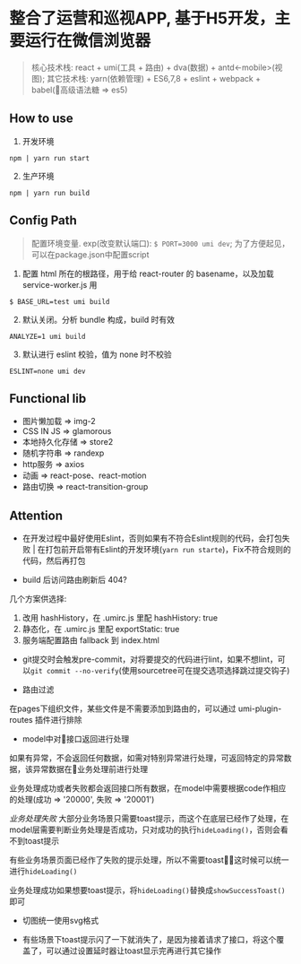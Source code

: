 # 整合了运营和巡视APP, 基于H5开发，主要运行在微信浏览器

> 核心技术栈: react + umi(工具 + 路由) + dva(数据) + antd<-mobile>(视图); 其它技术栈: yarn(依赖管理) + ES6,7,8 + eslint + webpack + babel(高级语法糖 => es5)

## How to use

1. 开发环境

```
npm | yarn run start
```

2. 生产环境

```
npm | yarn run build
```

## Config Path

> 配置环境变量. exp(改变默认端口): `$ PORT=3000 umi dev`; 为了方便起见，可以在package.json中配置script
1. 配置 html 所在的根路径，用于给 react-router 的 basename，以及加载 service-worker.js 用

```
$ BASE_URL=test umi build
```
2. 默认关闭。分析 bundle 构成，build 时有效

```
ANALYZE=1 umi build
```
3. 默认进行 eslint 校验，值为 none 时不校验

```
ESLINT=none umi dev
```

## Functional lib

* 图片懒加载 => img-2
* CSS IN JS => glamorous
* 本地持久化存储 => store2
* 随机字符串 => randexp
* http服务 => axios
* 动画 => react-pose、react-motion
* 路由切换 => react-transition-group

## Attention

* 在开发过程中最好使用Eslint，否则如果有不符合Eslint规则的代码，会打包失败 | 在打包前开启带有Eslint的开发环境(`yarn run starte`)，Fix不符合规则的代码，然后再打包

* build 后访问路由刷新后 404?

几个方案供选择:
1. 改用 hashHistory，在 .umirc.js 里配 hashHistory: true
2. 静态化，在 .umirc.js 里配 exportStatic: true
3. 服务端配置路由 fallback 到 index.html

* git提交时会触发pre-commit，对将要提交的代码进行lint，如果不想lint，可以`git commit --no-verify`(使用sourcetree可在提交选项选择跳过提交钩子)

* 路由过滤 

在pages下组织文件，某些文件是不需要添加到路由的，可以通过 umi-plugin-routes 插件进行排除

* model中对接口返回进行处理

如果有异常，不会返回任何数据，如需对特别异常进行处理，可返回特定的异常数据，该异常数据在业务处理前进行处理

业务处理成功或者失败都会返回接口所有数据，在model中需要根据code作相应的处理(成功 => '20000', 失败 => '20001')

*业务处理失败*
大部分业务场景只需要toast提示，而这个在底层已经作了处理，在model层需要判断业务处理是否成功，只对成功的执行`hideLoading()`，否则会看不到toast提示

有些业务场景页面已经作了失败的提示处理，所以不需要toast，这时候可以统一进行`hideLoading()`

业务处理成功如果想要toast提示，将`hideLoading()`替换成`showSuccessToast()`即可

* 切图统一使用svg格式

* 有些场景下toast提示闪了一下就消失了，是因为接着请求了接口，将这个覆盖了，可以通过设置延时器让toast显示完再进行其它操作